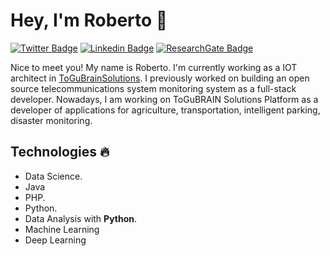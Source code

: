 # Hey, I'm Roberto 👋

[![Twitter Badge](https://img.shields.io/badge/-@rotoapanta-1ca0f1?style=flat-square&labelColor=1ca0f1&logo=twitter&logoColor=white&link=https://twitter.com/rotoapanta)](https://twitter.com/rotoapanta)
[![Linkedin Badge](https://img.shields.io/badge/-RobertoCarlosToapanta-blue?style=flat-square&logo=Linkedin&logoColor=white&link=https://www.linkedin.com/in/roberto-carlos-toapanta-g/)](https://www.linkedin.com/in/roberto-carlos-toapanta-g/)
[![ResearchGate Badge](https://img.shields.io/badge/-RobertoCarlosToapantaG-green?style=flat-square&logo=ResearchGate&logoColor=white&link=https://www.researchgate.net/profile/Roberto_Toapanta_G)](https://www.researchgate.net/profile/Roberto_Toapanta_G)

Nice to meet you! My name is Roberto. I'm currently working as a IOT architect in [ToGuBrainSolutions](https://togubrain.tk/). I previously worked on building an open source telecommunications system monitoring system as a full-stack developer. Nowadays, I am working on ToGuBRAIN Solutions Platform as a developer of applications for agriculture, transportation, intelligent parking, disaster monitoring.

## Technologies :fire:
- Data Science.
- Java
- PHP.
- Python.
- Data Analysis with **Python**.
- Machine Learning
- Deep Learning
